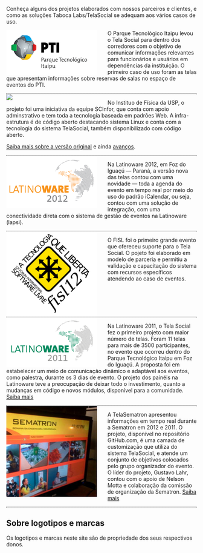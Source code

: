 Conheça alguns dos projetos elaborados com nossos parceiros e clientes, e como as soluções Taboca Labs/TelaSocial se adequam aos vários casos de uso. 

<style> .short { width:240px; float:left; margin-right:2em; } </style>
<style> div { border:1px dotted gray } </style>

<img class='short' src='images/logo-pti-240.png' /> 

O Parque Tecnológico Itaipu levou o Tela Social para dentro dos corredores com o objetivo de comunicar informações relevantes para funcionários e usuários em dependências da instituição. O primeiro caso de uso foram as telas que apresentam informações sobre reservas de salas no espaço de eventos do PTI. 

<div style='clear:both'></div>

<img class='short' src='http://www.ifsc.usp.br/images/stories/logomarcas/timbre_ifsc_500x109.jpg' width='240' style='width:240px' /> 

No Instituo de Física da USP, o projeto foi uma iniciativa da equipe SCInfor, que conta com apoio adminstrativo e tem toda a tecnologia baseada em padrões Web. A infra-estrutura é de código aberto destacando sistema Linux e conta com a tecnologia do sistema TelaSocial, também disponibilizado com código aberto. 


<a href='http://blog.telasocial.com/uso-dos-paineis-web-no-instituto-de-fisica-em'>Saiba mais sobre a versão original</a> e ainda <a href='http://blog.telasocial.com/novo-painel-no-ifsc-usp-em-sao-carlos'>avanços</a>.

<div style='clear:both'></div>

<img class='short' src='images/logo-latinoware-240.png'  /> 

Na Latinoware 2012, em Foz do Iguaçú — Paraná, a versão nova das telas contou com uma novidade — toda a agenda do evento em tempo real por meio do uso do padrão iCalendar, ou seja, contou com uma solução de integração, com uma conectividade direta com o sistema de gestão de eventos na Latinoware (lapsi).

<div style='clear:both'></div>

<img class='short' src='images/logo-fisl12-240.png' /> 

O FISL foi o primeiro grande evento que ofereceu suporte para o Tela Social. O pojeto foi elaborado em modelo de parceria e permitiu a validação e capacitação do sistema com recursos específicos atendendo ao caso de eventos.  

<div style='clear:both'></div>

<img class='short' src='images/logo-latinoware-2011-240.png' /> 

Na Latinoware 2011, o Tela Social fez o primeiro projeto com maior número de telas. Foram 11 telas para mais de 3500 participantes, no evento que ocorreu dentro do Parque Tecnológico Itaipu em Foz do Iguaçú. A proposta foi em estabelecer um meio de comunicação dinâmico e adaptável aos eventos, como palestra, durante os 3 dias de evento. O projeto dos painéis na Latinoware teve a preocupação de deixar todo o investimento, quanto a mudanças em código e novos módulos, disponível para a comunidade. <a href='http://blog.telasocial.com/telasocial-latinoware-2011'>Saiba mais</a>

<div style='clear:both' ></div>

<img class='short' src='images/sematron.jpg'  />

A TelaSematron apresentou informações em tempo real durante a Sematron em 2012 e 2011. O projeto, disponível no repositório GitHub.com, é uma camada de customização que utiliza do sistema TelaSocial, e atende um conjunto de objetivos colocados pelo grupo organizador do evento. O líder do projeto, Gustavo Lahr, contou com o apoio de Nelson Motta e colaboração da comissão de organização da Sematron.  <a href='http://blog.telasocial.com/telasocial-hosted-na-sematron-viii-em-sao-car'>Saiba mais</a> 

<div style='clear:both'></div>

## Sobre logotipos e marcas 

Os logotipos e marcas neste site são de propriedade dos seus respectivos donos. 
